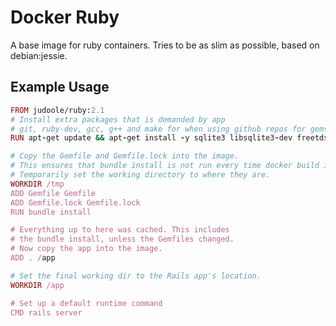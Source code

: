 Docker Ruby
===========

A base image for ruby containers. Tries to be as slim as possible, based on debian:jessie.

## Example Usage
```ruby
FROM judoole/ruby:2.1
# Install extra packages that is demanded by app
# git, ruby-dev, gcc, g++ and make for when using github repos for gems
RUN apt-get update && apt-get install -y sqlite3 libsqlite3-dev freetds-dev git ruby-dev gcc g++ make

# Copy the Gemfile and Gemfile.lock into the image.
# This ensures that bundle install is not run every time docker build is run
# Temporarily set the working directory to where they are.
WORKDIR /tmp
ADD Gemfile Gemfile
ADD Gemfile.lock Gemfile.lock
RUN bundle install

# Everything up to here was cached. This includes
# the bundle install, unless the Gemfiles changed.
# Now copy the app into the image.
ADD . /app

# Set the final working dir to the Rails app's location.
WORKDIR /app

# Set up a default runtime command
CMD rails server
```
